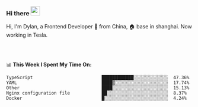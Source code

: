 ### Hi there <img src="https://media.giphy.com/media/hvRJCLFzcasrR4ia7z/giphy.gif" width="25px">

<!-- ![visitors](https://visitor-badge.glitch.me/badge?page_id=dislfyer.dislfyer) -->

Hi, I'm Dylan, a Frontend Developer 🚀 from China, 🏠 base in shanghai. Now working in Tesla.

<br/>
<br/>

📊 **This Week I Spent My Time On:**


<!--START_SECTION:waka-->

```text
TypeScript                          ████████████░░░░░░░░░░░░░  47.36%
YAML                                ████▒░░░░░░░░░░░░░░░░░░░░  17.74%
Other                               ████░░░░░░░░░░░░░░░░░░░░░  15.13%
Nginx configuration file            ██░░░░░░░░░░░░░░░░░░░░░░░  8.37%
Docker                              █░░░░░░░░░░░░░░░░░░░░░░░░  4.24%
```

<!--END_SECTION:waka-->

<!--
**About Me:**
 -->
